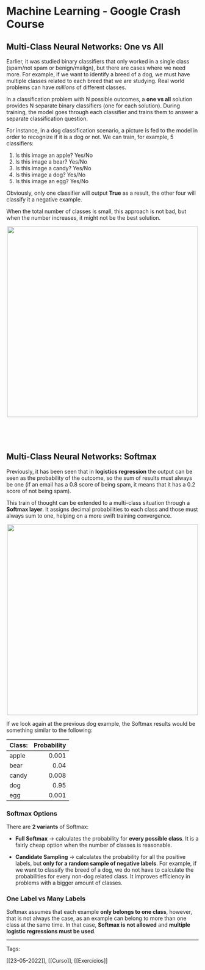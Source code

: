 
# Machine Learning - Google Crash Course
## Multi-Class Neural Networks: One vs All
Earlier, it was studied binary classifiers that only worked in a single class (spam/not spam or benign/malign), but there are cases where we need more. For example, if we want to identify a breed of a dog, we must have multiple classes related to each breed that we are studying. Real world problems can have *millions* of different classes.

In a classification problem with N possible outcomes, a **one vs all** solution provides N separate binary classifiers (one for each solution). During training, the model goes through each classifier and trains them to answer a separate classification question.

For instance, in a dog classification scenario, a picture is fed to the model in order to recognize if it is a dog or not. We can train, for example, 5 classifiers:
1. Is this image an apple? Yes/No
2. Is this image a bear? Yes/No
3. Is this image a candy? Yes/No
4. Is this image a dog? Yes/No
5. Is this image an egg? Yes/No

Obviously, only one classifier will output **True** as a result, the other four will classify it a negative example.

When the total number of classes is small, this approach is not bad, but when the number increases, it might not be the best solution.

<p align="center">
	<img src="https://developers.google.com/machine-learning/crash-course/images/OneVsAll.svg" width=500>
</p>

&nbsp;

&nbsp;

## Multi-Class Neural Networks: Softmax
Previously, it has been seen that in **logistics regression** the output can be seen as the probability of the outcome, so the sum of results must always be one (if an email has a 0.8 score of being spam, it means that it has a 0.2 score of not being spam).

This train of thought can be extended to a multi-class situation through a **Softmax layer**. It assigns decimal probabilities to each class and those must always sum to one, helping on a more swift training convergence. 

<p align="center">
	<img src="https://developers.google.com/machine-learning/crash-course/images/SoftmaxLayer.svg" width=500>
</p>

If we look again at the previous dog example, the Softmax results would be something similar to the following:

|Class:|Probability|
|---|--:| 
|apple|0.001|
|bear|0.04|
|candy|0.008|
|dog|0.95|
|egg|0.001|

### Softmax Options
There are **2 variants** of Softmax:
- **Full Softmax** → calculates the probability for **every possible class**. It is a fairly cheap option when the number of classes is reasonable.

- **Candidate Sampling** → calculates the probability for all the positive labels, but **only for a random sample of negative labels**. For example, if we want to classify the breed of a dog, we do not have to calculate the probabilities for every non-dog related class. It improves efficiency in problems with a bigger amount of classes.


### One Label vs Many Labels
Softmax assumes that each example **only belongs to one class**, however, that is not always the case, as an example can belong to more than one class at the same time. In that case, **Softmax is not allowed** and **multiple logistic regressions must be used**.









---
Tags:

[[23-05-2022]], [[Curso]], [[Exercícios]]